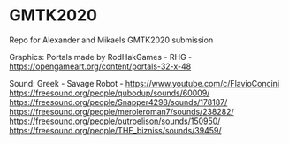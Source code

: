 # GMTK2020
Repo for Alexander and Mikaels GMTK2020 submission

Graphics:
Portals made by RodHakGames - RHG - https://opengameart.org/content/portals-32-x-48

Sound:
Greek - Savage Robot - https://www.youtube.com/c/FlavioConcini  
https://freesound.org/people/qubodup/sounds/60009/  
https://freesound.org/people/Snapper4298/sounds/178187/  
https://freesound.org/people/meroleroman7/sounds/238282/  
https://freesound.org/people/outroelison/sounds/150950/  
https://freesound.org/people/THE_bizniss/sounds/39459/  
